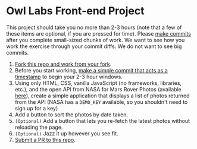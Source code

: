 # Owl Labs Front-end Project

This project should take you no more than 2-3 hours (note that a few of these items are optional, if you are pressed for time). Please [make commits](https://guides.github.com/activities/forking/#making-changes) after you complete small-sized chunks of work. We want to see how you work the exercise through your commit diffs. We do not want to see big commits.

1. [Fork this repo and work from your fork](https://guides.github.com/activities/forking/).
2. Before you start working, [make a simple commit that acts as a timestamp](https://guides.github.com/activities/forking/#making-changes) to begin your 2-3 hour windows.
3. Using only HTML, CSS, vanilla JavaScript (no frameworks, libraries, etc.), and the open API from NASA for Mars Rover Photos (available [here](https://api.nasa.gov/)), create a simple application that displays a list of photos returned from the API (NASA has a `DEMO_KEY` available, so you shouldn't need to sign up for a key) 
4. Add a button to sort the photos by date taken.
5. `(Optional)` Add a button that lets you re-fetch the latest photos without reloading the page.
6. `(Optional)` Jazz it up however you see fit.
7. [Submit a PR to this repo](https://guides.github.com/activities/forking/#making-a-pull-request).
